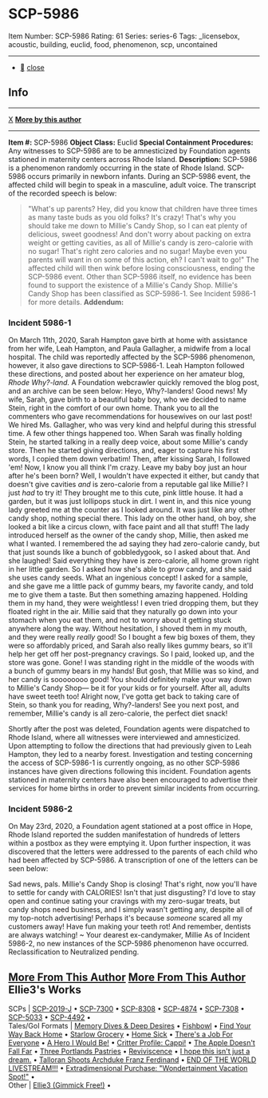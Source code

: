 # SCP-5986
Item Number: SCP-5986
Rating: 61
Series: series-6
Tags: _licensebox, acoustic, building, euclid, food, phenomenon, scp, uncontained

---

  * [](javascript:;)
[close](javascript:;)
## Info
* * *
[X](javascript:;)
**[More by this author](/ellie3-gimmick-free)**
* * *

**Item #:** SCP-5986
**Object Class:** Euclid
**Special Containment Procedures:** Any witnesses to SCP-5986 are to be amnesticized by Foundation agents stationed in maternity centers across Rhode Island.
**Description:** SCP-5986 is a phenomenon randomly occurring in the state of Rhode Island. SCP-5986 occurs primarily in newborn infants. During an SCP-5986 event, the affected child will begin to speak in a masculine, adult voice. The transcript of the recorded speech is below:
> "What's up parents? Hey, did you know that children have three times as many taste buds as you old folks? It's crazy! That's why you should take me down to Millie's Candy Shop, so I can eat plenty of delicious, sweet goodness! And don't worry about packing on extra weight or getting cavities, as all of Millie's candy is zero-calorie with no sugar! That's right zero calories and no sugar! Maybe even you parents will want in on some of this action, eh? I can't wait to go!"
The affected child will then wink before losing consciousness, ending the SCP-5986 event.
Other than SCP-5986 itself, no evidence has been found to support the existence of a Millie's Candy Shop. Millie's Candy Shop has been classified as SCP-5986-1. See Incident 5986-1 for more details.
**Addendum:**
### Incident 5986-1
  
On March 11th, 2020, Sarah Hampton gave birth at home with assistance from her wife, Leah Hampton, and Paula Gallagher, a midwife from a local hospital. 
The child was reportedly affected by the SCP-5986 phenomenon, however, it also gave directions to SCP-5986-1. Leah Hampton followed these directions, and posted about her experience on her amateur blog, _Rhode Why?-land._ A Foundation webcrawler quickly removed the blog post, and an archive can be seen below:
Heyo, Why?-landers! Good news! My wife, Sarah, gave birth to a beautiful baby boy, who we decided to name Stein, right in the comfort of our own home. Thank you to all the commenters who gave recommendations for housewives on our last post! We hired Ms. Gallagher, who was very kind and helpful during this stressful time.
A few other things happened too. When Sarah was finally holding Stein, he started talking in a really deep voice, about some Millie's candy store. Then he started giving directions, and, eager to capture his first words, I copied them down verbatim! Then, after kissing Sarah, I followed 'em! Now, I know you all think I'm crazy. Leave my baby boy just an hour after he's been born? Well, I wouldn't have expected it either, but candy that doesn't give cavities _and_ is zero-calorie from a reputable gal like Millie? I just _had_ to try it!
They brought me to this cute, pink little house. It had a garden, but it was just lollipops stuck in dirt. I went in, and this nice young lady greeted me at the counter as I looked around. It was just like any other candy shop, nothing special there. This lady on the other hand, oh boy, she looked a bit like a circus clown, with face paint and all that stuff!
The lady introduced herself as the owner of the candy shop, Millie, then asked me what I wanted. I remembered the ad saying they had zero-calorie candy, but that just sounds like a bunch of gobbledygook, so I asked about that. And she laughed! Said everything they have is zero-calorie, all home grown right in her little garden. So I asked how she's able to _grow_ candy, and she said she uses candy seeds. What an ingenious concept!
I asked for a sample, and she gave me a little pack of gummy bears, my favorite candy, and told me to give them a taste. But then something amazing happened. Holding them in my hand, they were weightless! I even tried dropping them, but they floated right in the air. Millie said that they naturally go down into your stomach when you eat them, and not to worry about it getting stuck anywhere along the way. Without hesitation, I shoved them in my mouth, and they were really _really_ good! So I bought a few big boxes of them, they were so affordably priced, and Sarah also really likes gummy bears, so it'll help her get off her post-pregnancy cravings.
So I paid, looked up, and the store was gone. Gone! I was standing right in the middle of the woods with a bunch of gummy bears in my hands! But gosh, that Millie was so kind, and her candy is soooooooo good! You should definitely make your way down to Millie's Candy Shop— be it for your kids or for yourself. After all, adults have sweet teeth too!
Alright now, I've gotta get back to taking care of Stein, so thank you for reading, Why?-landers! See you next post, and remember, Millie's candy is all zero-calorie, the perfect diet snack!
  
Shortly after the post was deleted, Foundation agents were dispatched to Rhode Island, where all witnesses were interviewed and amnesticized. Upon attempting to follow the directions that had previously given to Leah Hampton, they led to a nearby forest. 
Investigation and testing concerning the access of SCP-5986-1 is currently ongoing, as no other SCP-5986 instances have given directions following this incident. Foundation agents stationed in maternity centers have also been encouraged to advertise their services for home births in order to prevent similar incidents from occurring.
### Incident 5986-2
  
On May 23rd, 2020, a Foundation agent stationed at a post office in Hope, Rhode Island reported the sudden manifestation of hundreds of letters within a postbox as they were emptying it. Upon further inspection, it was discovered that the letters were addressed to the parents of each child who had been affected by SCP-5986. A transcription of one of the letters can be seen below:  
  

Sad news, pals. Millie's Candy Shop is closing!
That's right, now you'll have to settle for candy with CALORIES! Isn't that just disgusting?
I'd love to stay open and continue sating your cravings with my zero-sugar treats, but candy shops need business, and I simply wasn't getting any, despite all of my top-notch advertising! Perhaps it's because _someone_ scared all my customers away!
Have fun making your teeth rot! And remember, dentists are always watching!
~ Your dearest ex-candymaker, Millie
As of Incident 5986-2, no new instances of the SCP-5986 phenomenon have occurred. Reclassification to Neutralized pending.
  

[More From This Author](javascript:;)
[More From This Author](javascript:;)
Ellie3's Works  
---  
SCPs |  [SCP-2019-J](/scp-2019-j) • [SCP-7300](/scp-7300) • [SCP-8308](/scp-8308) • [SCP-4874](/scp-4874) • [SCP-7308](/scp-7308) • [SCP-5033](/scp-5033) • [SCP-4492](/scp-4492) •  
Tales/GoI Formats |  [Memory Dives & Deep Desires](/memory-dives-deep-desires) • [Fishbowl](/fishbowl) • [Find Your Way Back Home](/find-your-way-back-home) • [Starlow Grocery](/starlow-grocery) • [Home Sick](/home-sick) • [There's a Job For Everyone](/there-s-a-job-for-everyone) • [A Hero I Would Be!](/a-hero-i-would-be) • [Critter Profile: Cappi!](/critter-profile-cappi) • [The Apple Doesn't Fall Far](/the-apple-doesn-t-fall-far) • [Three Portlands Pastries](/three-portlands-pastries) • [Reviviscence](/reviviscence) • [I hope this isn't just a dream.](/i-hope-this-isn-t-just-a-dream) • [Talloran Shoots Archduke Franz Ferdinand](/talloran-shoots-archduke-franz-ferdinand) • [END OF THE WORLD LIVESTREAM!!!](/end-of-the-world-livestream) • [Extradimensional Purchase: "Wondertainment Vacation Spot!"](/extradimensional-purchase-wondertainment-vacation-spot) •  
Other |  [Ellie3 (Gimmick Free!)](/ellie3-gimmick-free) •  
  